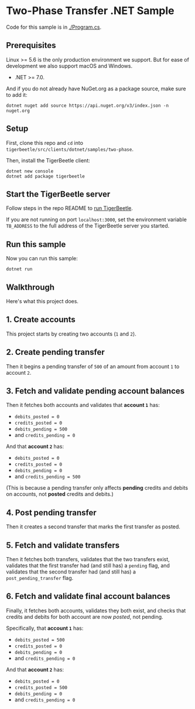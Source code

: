 <!-- This file is generated by [/src/scripts/client_readmes.zig](/src/scripts/client_readmes.zig). -->

# Two-Phase Transfer .NET Sample

Code for this sample is in [./Program.cs](./Program.cs).

## Prerequisites

Linux >= 5.6 is the only production environment we
support. But for ease of development we also support macOS and Windows.

-   .NET >= 7.0.

And if you do not already have NuGet.org as a package
source, make sure to add it:

```shell
dotnet nuget add source https://api.nuget.org/v3/index.json -n nuget.org
```

## Setup

First, clone this repo and `cd` into `tigerbeetle/src/clients/dotnet/samples/two-phase`.

Then, install the TigerBeetle client:

```shell
dotnet new console
dotnet add package tigerbeetle
```

## Start the TigerBeetle server

Follow steps in the repo README to [run
TigerBeetle](/README.md#running-tigerbeetle).

If you are not running on port `localhost:3000`, set
the environment variable `TB_ADDRESS` to the full
address of the TigerBeetle server you started.

## Run this sample

Now you can run this sample:

```shell
dotnet run
```

## Walkthrough

Here's what this project does.

## 1. Create accounts

This project starts by creating two accounts (`1` and `2`).

## 2. Create pending transfer

Then it begins a
pending transfer of `500` of an amount from account `1` to
account `2`.

## 3. Fetch and validate pending account balances

Then it fetches both accounts and validates that **account `1`** has:

-   `debits_posted = 0`
-   `credits_posted = 0`
-   `debits_pending = 500`
-   and `credits_pending = 0`

And that **account `2`** has:

-   `debits_posted = 0`
-   `credits_posted = 0`
-   `debits_pending = 0`
-   and `credits_pending = 500`

(This is because a pending
transfer only affects **pending** credits and debits on accounts,
not **posted** credits and debits.)

## 4. Post pending transfer

Then it creates a second transfer that marks the first
transfer as posted.

## 5. Fetch and validate transfers

Then it fetches both transfers, validates
that the two transfers exist, validates that the first
transfer had (and still has) a `pending` flag, and validates
that the second transfer had (and still has) a
`post_pending_transfer` flag.

## 6. Fetch and validate final account balances

Finally, it fetches both accounts, validates they both exist,
and checks that credits and debits for both account are now
_posted_, not pending.

Specifically, that **account `1`** has:

-   `debits_posted = 500`
-   `credits_posted = 0`
-   `debits_pending = 0`
-   and `credits_pending = 0`

And that **account `2`** has:

-   `debits_posted = 0`
-   `credits_posted = 500`
-   `debits_pending = 0`
-   and `credits_pending = 0`

